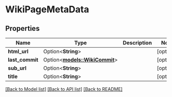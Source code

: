 # WikiPageMetaData

## Properties

Name | Type | Description | Notes
------------ | ------------- | ------------- | -------------
**html_url** | Option<**String**> |  | [optional]
**last_commit** | Option<[**models::WikiCommit**](WikiCommit.md)> |  | [optional]
**sub_url** | Option<**String**> |  | [optional]
**title** | Option<**String**> |  | [optional]

[[Back to Model list]](../README.md#documentation-for-models) [[Back to API list]](../README.md#documentation-for-api-endpoints) [[Back to README]](../README.md)


